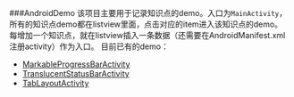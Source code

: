 ###AndroidDemo
该项目主要用于记录知识点的demo。入口为`MainActivity`，所有的知识点demo都在listview里面，点击对应的item进入该知识点的demo。
每增加一个知识点，就在listview插入一条数据（还需要在AndroidManifest.xml注册activity）作为入口。
目前已有的demo：
- [MarkableProgressBarActivity](./md/MarkableProgressBarActivity.md)
- [TranslucentStatusBarActivity](./md/TranslucentStatusBarActivity.md)
- [TabLayoutActivity](./md/TabLayoutActivity.md)